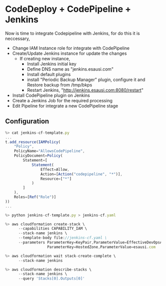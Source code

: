 # CodeDeploy + CodePipeline + Jenkins
Now is time to integrate Codepipeline with Jenkins, for do this it is neccessary,
- Change IAM Instance role for integrate with CodePipeline
- Create/Update Jenkins instance for update the changes
  - If creating new instance, 
    - Install Jenkins initial key
    - Define DNS name as "jenkins.esausi.com"
    - Install default plugins
    - install "Periodic Backup Manager" plugin, configure it and Restore backup from /tmp/bkps
    - Restart Jenkins, "http://jenkins.esausi.com:8080/restart"
- Install CodePipeline plugin on Jenkins
- Create a Jenkins Job for the required processing
- Edit Pipeline for integrate a new CodePipeline stage

## Configuration

```js
%> cat jenkins-cf-template.py
...
t.add_resource(IAMPolicy(
    "Policy",
    PolicyName="AllowsCodePipeline",
    PolicyDocument=Policy(
        Statement=[
            Statement(
                Effect=Allow,
                Action=[Action("codepipeline", "*")],
                Resource=["*"]
            )
        ]
    ),
    Roles=[Ref("Role")]
))
...

%> python jenkins-cf-template.py > jenkins-cf.yaml

%> aws cloudformation create-stack \
      --capabilities CAPABILITY_IAM \
      --stack-name jenkins \
      --template-body file://jenkins-cf.yaml \
      --parameters ParameterKey=KeyPair,ParameterValue=EffectiveDevOpsAWS \
                   ParameterKey=HostedZone,ParameterValue=esausi.com

%> aws cloudformation wait stack-create-complete \
      --stack-name jenkins

%> aws cloudformation describe-stacks \
      --stack-name jenkins \
      --query 'Stacks[0].Outputs[0]'
```

